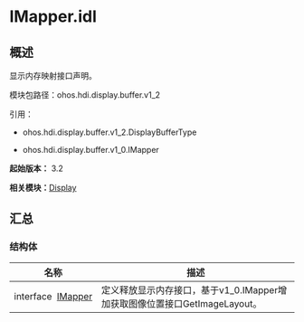 # IMapper.idl


## 概述

显示内存映射接口声明。

模块包路径：ohos.hdi.display.buffer.v1_2

引用：

- ohos.hdi.display.buffer.v1_2.DisplayBufferType

- ohos.hdi.display.buffer.v1_0.IMapper

**起始版本：** 3.2

**相关模块：**[Display](index_buffer_display_v13.md)


## 汇总


### 结构体

| 名称 | 描述 | 
| -------- | -------- |
| interface&nbsp;&nbsp;[IMapper](annotated_buffer_display_v12_interface_i_mapper.md) | 定义释放显示内存接口，基于v1_0.IMapper增加获取图像位置接口GetImageLayout。 | 
